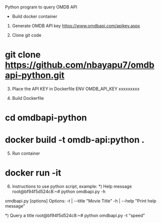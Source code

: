 Python program to query OMDB API

- Build docker container

1) Generate OMDB API key
https://www.omdbapi.com/apikey.aspx

2) Clone git code
# git clone https://github.com/nbayapu7/omdbapi-python.git

3) Place the API KEY in Dockerfile
ENV OMDB_API_KEY xxxxxxxxx

4) Build Dockerfile
# cd omdbapi-python
# docker build -t omdb-api:python .

5) Run container
# docker run -it <image id>

6) Instructions to use python script, example:
*) Help message 
root@bf94f5d524c8:~# python omdbapi.py -h

omdbapi.py [options]
Options:
-t | --title  "Movie Title"
-h | --help   "Print help message"


*) Query a title
root@bf94f5d524c8:~# python omdbapi.py -t "speed"





 
 
